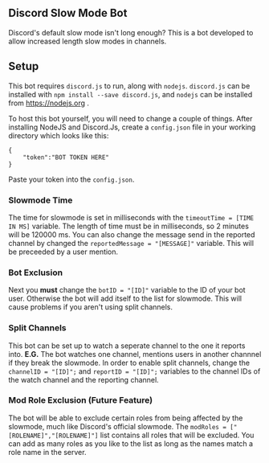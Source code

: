 ## Discord Slow Mode Bot
Discord's default slow mode isn't long enough? This is a bot developed to allow increased length slow modes in channels. 

## Setup
This bot requires `discord.js` to run, along with `nodejs`. `discord.js` can be installed with `npm install --save discord.js`, and `nodejs` can be installed from https://nodejs.org .

To host this bot yourself, you will need to change a couple of things. After installing NodeJS and Discord.Js, create a `config.json` file in your working directory which looks like this:
```
{
    "token":"BOT TOKEN HERE"
}
```
Paste your token into the `config.json`.

### Slowmode Time
The time for slowmode is set in milliseconds with the `timeoutTime = [TIME IN MS]` variable. The length of time must be in milliseconds, so 2 minutes will be 120000 ms.  You can also change the message send in the reported channel by changed the `reportedMessage = "[MESSAGE]"` variable. This will be preceeded by a user mention.

### Bot Exclusion
Next you **must** change the `botID = "[ID]"` variable to the ID of your bot user.  Otherwise the bot will add itself to the list for slowmode. This will cause problems if you aren't using split channels.

### Split Channels
This bot can be set up to watch a seperate channel to the one it reports into.  **E.G.** The bot watches one channel, mentions users in another channnel if they break the slowmode.
In order to enable split channels, change the `channelID = "[ID]";` and `reportID = "[ID]";` variables to the channel IDs of the watch channel and the reporting channel. 

### Mod Role Exclusion (Future Feature)
The bot will be able to exclude certain roles from being affected by the slowmode, much like Discord's official slowmode. The `modRoles = ["[ROLENAME]","[ROLENAME]"]` list contains all roles that will be excluded.  You can add as many roles as you like to the list as long as the names match a role name in the server.
